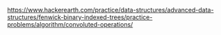 https://www.hackerearth.com/practice/data-structures/advanced-data-structures/fenwick-binary-indexed-trees/practice-problems/algorithm/convoluted-operations/
